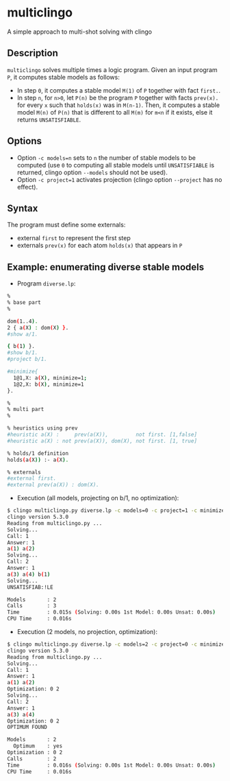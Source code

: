 # multiclingo
A simple approach to multi-shot solving with clingo


## Description
`multiclingo` solves multiple times a logic program.
Given an input program `P`, it computes stable models as follows:
* In step `0`, it computes a stable model `M(1)` of `P` together with fact `first.`.
* In step `n`, for `n>0`, let `P(n)` be the program `P` together with facts `prev(x).` 
  for every `x` such that `holds(x)` was in `M(n-1)`. Then, it computes a stable model `M(n)`
  of `P(n)` that is different to all `M(m)` for `m<n` if it exists, else it returns `UNSATISFIABLE`.

## Options

* Option `-c models=n` sets to `n` the number of stable models to be computed 
  (use `0` to computing all stable models until `UNSATISFIABLE` is returned,
  clingo option ``--models`` should not be used).
* Option `-c project=1` activates projection (clingo option `--project` has no effect).

## Syntax
The program must define some externals:
* external `first` to represent the first step
* externals `prev(x)` for each atom `holds(x)` that appears in `P`

## Example: enumerating diverse stable models

* Program `diverse.lp`:
```bash
%
% base part
%

dom(1..4).
2 { a(X) : dom(X) }.
#show a/1.

{ b(1) }.
#show b/1.
#project b/1.

#minimize{
  1@1,X: a(X), minimize=1;
  1@2,X: b(X), minimize=1
}.

%
% multi part
%

% heuristics using prev
#heuristic a(X) :     prev(a(X)),         not first. [1,false]
#heuristic a(X) : not prev(a(X)), dom(X), not first. [1, true]

% holds/1 definition
holds(a(X)) :- a(X).

% externals
#external first.
#external prev(a(X)) : dom(X).
```

* Execution (all models, projecting on b/1, no optimization):
```bash
$ clingo multiclingo.py diverse.lp -c models=0 -c project=1 -c minimize=0 --heuristic=Domain
clingo version 5.3.0
Reading from multiclingo.py ...
Solving...
Call: 1
Answer: 1
a(1) a(2)
Solving...
Call: 2
Answer: 1
a(3) a(4) b(1)
Solving...
UNSATISFIAB:!LE

Models       : 2
Calls        : 3
Time         : 0.015s (Solving: 0.00s 1st Model: 0.00s Unsat: 0.00s)
CPU Time     : 0.016s

```

* Execution (2 models, no projection, optimization):
```bash
$ clingo multiclingo.py diverse.lp -c models=2 -c project=0 -c minimize=1 --heuristic=Domain
clingo version 5.3.0
Reading from multiclingo.py ...
Solving...
Call: 1
Answer: 1
a(1) a(2)
Optimization: 0 2
Solving...
Call: 2
Answer: 1
a(3) a(4)
Optimization: 0 2
OPTIMUM FOUND

Models       : 2
  Optimum    : yes
Optimization : 0 2
Calls        : 2
Time         : 0.016s (Solving: 0.00s 1st Model: 0.00s Unsat: 0.00s)
CPU Time     : 0.016s

```
